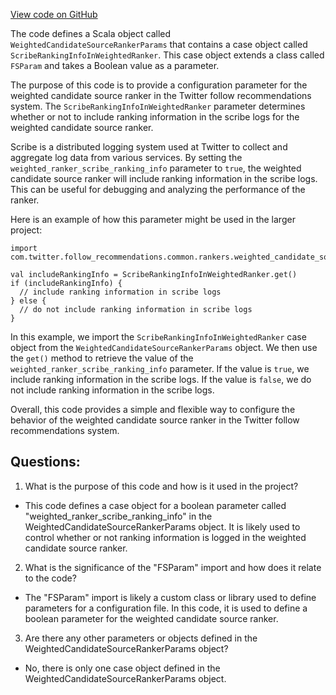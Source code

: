 [View code on GitHub](https://github.com/misbahsy/the-algorithm/follow-recommendations-service/common/src/main/scala/com/twitter/follow_recommendations/common/rankers/weighted_candidate_source_ranker/WeightedCandidateSourceRankerParams.scala)

The code defines a Scala object called `WeightedCandidateSourceRankerParams` that contains a case object called `ScribeRankingInfoInWeightedRanker`. This case object extends a class called `FSParam` and takes a Boolean value as a parameter. 

The purpose of this code is to provide a configuration parameter for the weighted candidate source ranker in the Twitter follow recommendations system. The `ScribeRankingInfoInWeightedRanker` parameter determines whether or not to include ranking information in the scribe logs for the weighted candidate source ranker. 

Scribe is a distributed logging system used at Twitter to collect and aggregate log data from various services. By setting the `weighted_ranker_scribe_ranking_info` parameter to `true`, the weighted candidate source ranker will include ranking information in the scribe logs. This can be useful for debugging and analyzing the performance of the ranker. 

Here is an example of how this parameter might be used in the larger project:

```
import com.twitter.follow_recommendations.common.rankers.weighted_candidate_source_ranker.WeightedCandidateSourceRankerParams._

val includeRankingInfo = ScribeRankingInfoInWeightedRanker.get()
if (includeRankingInfo) {
  // include ranking information in scribe logs
} else {
  // do not include ranking information in scribe logs
}
```

In this example, we import the `ScribeRankingInfoInWeightedRanker` case object from the `WeightedCandidateSourceRankerParams` object. We then use the `get()` method to retrieve the value of the `weighted_ranker_scribe_ranking_info` parameter. If the value is `true`, we include ranking information in the scribe logs. If the value is `false`, we do not include ranking information in the scribe logs. 

Overall, this code provides a simple and flexible way to configure the behavior of the weighted candidate source ranker in the Twitter follow recommendations system.
## Questions: 
 1. What is the purpose of this code and how is it used in the project?
- This code defines a case object for a boolean parameter called "weighted_ranker_scribe_ranking_info" in the WeightedCandidateSourceRankerParams object. It is likely used to control whether or not ranking information is logged in the weighted candidate source ranker.

2. What is the significance of the "FSParam" import and how does it relate to the code?
- The "FSParam" import is likely a custom class or library used to define parameters for a configuration file. In this code, it is used to define a boolean parameter for the weighted candidate source ranker.

3. Are there any other parameters or objects defined in the WeightedCandidateSourceRankerParams object?
- No, there is only one case object defined in the WeightedCandidateSourceRankerParams object.